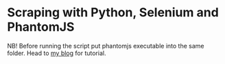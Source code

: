 # Scraping with Python, Selenium and PhantomJS

NB! Before running the script put phantomjs executable into the same folder. Head to <a href="http://techstonia.github.io/scraping-with-phantomjs-and-python.html">my blog</a> for tutorial.
